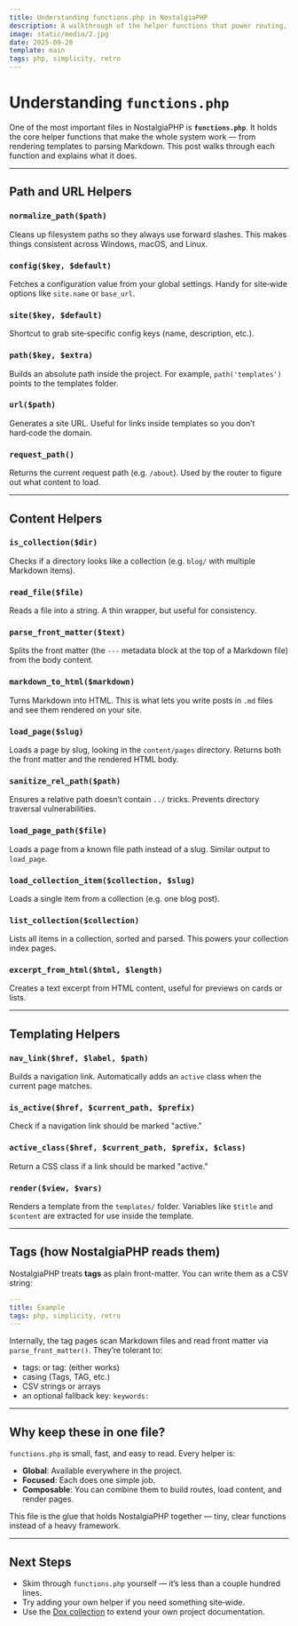 ```yaml
---
title: Understanding functions.php in NostalgiaPHP
description: A walkthrough of the helper functions that power routing, rendering, and content loading.
image: static/media/2.jpg
date: 2025-09-20
template: main
tags: php, simplicity, retro
---
```


# Understanding `functions.php`

One of the most important files in NostalgiaPHP is **`functions.php`**. It holds the core helper functions that make the whole system work — from rendering templates to parsing Markdown. This post walks through each function and explains what it does.

---

## Path and URL Helpers

### `normalize_path($path)`

Cleans up filesystem paths so they always use forward slashes. This makes things consistent across Windows, macOS, and Linux.

### `config($key, $default)`

Fetches a configuration value from your global settings. Handy for site‑wide options like `site.name` or `base_url`.

### `site($key, $default)`

Shortcut to grab site‑specific config keys (name, description, etc.).

### `path($key, $extra)`

Builds an absolute path inside the project. For example, `path('templates')` points to the templates folder.

### `url($path)`

Generates a site URL. Useful for links inside templates so you don’t hard‑code the domain.

### `request_path()`

Returns the current request path (e.g. `/about`). Used by the router to figure out what content to load.

---

## Content Helpers

### `is_collection($dir)`

Checks if a directory looks like a collection (e.g. `blog/` with multiple Markdown items).

### `read_file($file)`

Reads a file into a string. A thin wrapper, but useful for consistency.

### `parse_front_matter($text)`

Splits the front matter (the `---` metadata block at the top of a Markdown file) from the body content.

### `markdown_to_html($markdown)`

Turns Markdown into HTML. This is what lets you write posts in `.md` files and see them rendered on your site.

### `load_page($slug)`

Loads a page by slug, looking in the `content/pages` directory. Returns both the front matter and the rendered HTML body.

### `sanitize_rel_path($path)`

Ensures a relative path doesn’t contain `../` tricks. Prevents directory traversal vulnerabilities.

### `load_page_path($file)`

Loads a page from a known file path instead of a slug. Similar output to `load_page`.

### `load_collection_item($collection, $slug)`

Loads a single item from a collection (e.g. one blog post).

### `list_collection($collection)`

Lists all items in a collection, sorted and parsed. This powers your collection index pages.

### `excerpt_from_html($html, $length)`

Creates a text excerpt from HTML content, useful for previews on cards or lists.

---

## Templating Helpers

### `nav_link($href, $label, $path)`

Builds a navigation link. Automatically adds an `active` class when the current page matches.

### `is_active($href, $current_path, $prefix)`

Check if a navigation link should be marked "active."

### `active_class($href, $current_path, $prefix, $class)`

Return a CSS class if a link should be marked "active."

### `render($view, $vars)`

Renders a template from the `templates/` folder. Variables like `$title` and `$content` are extracted for use inside the template.

---

## Tags (how NostalgiaPHP reads them)

NostalgiaPHP treats **tags** as plain front-matter. You can write them as a CSV string:

```yaml
---
title: Example
tags: php, simplicity, retro
---
```

Internally, the tag pages scan Markdown files and read front matter via `parse_front_matter()`. They’re tolerant to:
- tags: or tag: (either works)
- casing (Tags, TAG, etc.)
- CSV strings or arrays
- an optional fallback key: `keywords:`

---

## Why keep these in one file?

`functions.php` is small, fast, and easy to read. Every helper is:

* **Global**: Available everywhere in the project.
* **Focused**: Each does one simple job.
* **Composable**: You can combine them to build routes, load content, and render pages.

This file is the glue that holds NostalgiaPHP together — tiny, clear functions instead of a heavy framework.

---

## Next Steps

* Skim through `functions.php` yourself — it’s less than a couple hundred lines.
* Try adding your own helper if you need something site‑wide.
* Use the [Dox collection](/dox) to extend your own project documentation.